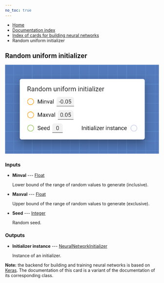 ```yaml
---
no_toc: true
---
```


<ul class="breadcrumb">
    <li><a href="">Home</a></li>
    <li><a href="documentation">Documentation index</a></li>
    <li><a href="neural_network_cards/">Index of cards for building neural networks</a></li>
    <li>Random uniform initializer</li>
</ul>

## Random uniform initializer



!["Random uniform initializer" card](assets/img/neural_network_cards/initializer_RandomUniform.png)


### Inputs


* **Minval** --- [Float](types/Float)

  Lower bound of the range of random values to generate (inclusive).

* **Maxval** --- [Float](types/Float)

  Upper bound of the range of random values to generate (exclusive).

* **Seed** --- [Integer](types/Integer)

  Random seed.





### Outputs


* **Initializer instance** --- [NeuralNetworkInitializer](types/NeuralNetworkInitializer)

  Instance of an initializer.






**Note:** the backend for building and training neural networks is based on [Keras](https://keras.io/). The documentation of this card is a variant of the documentation of its corresponding class.